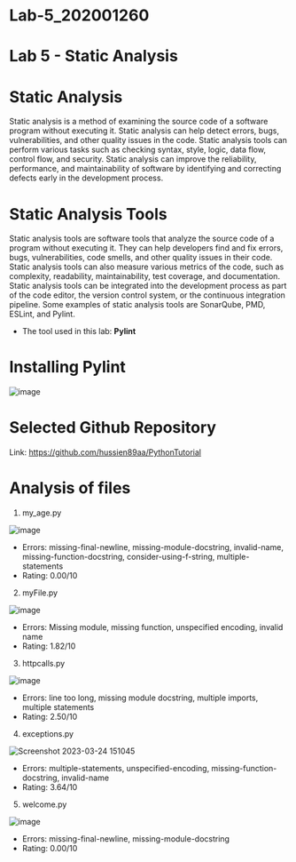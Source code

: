 # Lab-5_202001260

# Lab 5 - Static Analysis

# Static Analysis
Static analysis is a method of examining the source code of a software program without executing it. Static analysis can help detect errors, bugs, vulnerabilities, and other quality issues in the code. Static analysis tools can perform various tasks such as checking syntax, style, logic, data flow, control flow, and security. Static analysis can improve the reliability, performance, and maintainability of software by identifying and correcting defects early in the development process.

# Static Analysis Tools
Static analysis tools are software tools that analyze the source code of a program without executing it. They can help developers find and fix errors, bugs, vulnerabilities, code smells, and other quality issues in their code. Static analysis tools can also measure various metrics of the code, such as complexity, readability, maintainability, test coverage, and documentation. Static analysis tools can be integrated into the development process as part of the code editor, the
version control system, or the continuous integration pipeline. Some examples of static analysis tools are SonarQube, PMD, ESLint, and Pylint.

* The tool used in this lab: **Pylint**

# Installing Pylint
![image](https://user-images.githubusercontent.com/75676900/227476621-346d0d35-4b58-465f-94b6-3654de90a71f.png)

# Selected Github Repository
Link: https://github.com/hussien89aa/PythonTutorial

# Analysis of files
1. my_age.py

![image](https://user-images.githubusercontent.com/75676900/227478654-d57ea075-caa6-4703-a39e-b01662960a7a.png)

* Errors: missing-final-newline, missing-module-docstring, invalid-name, missing-function-docstring, consider-using-f-string, multiple-statements
* Rating: 0.00/10

2. myFile.py

![image](https://user-images.githubusercontent.com/75676900/227479498-b009807c-3417-4b44-a309-27ae4921437a.png)

* Errors: Missing module, missing function, unspecified encoding, invalid name
* Rating: 1.82/10

3. httpcalls.py

![image](https://user-images.githubusercontent.com/75676900/227481272-8aefd5b1-1f06-4244-9c6a-35ed96bb2ca5.png)

* Errors: line too long, missing module docstring, multiple imports, multiple statements
* Rating: 2.50/10

4. exceptions.py

![Screenshot 2023-03-24 151045](https://user-images.githubusercontent.com/75676900/227483715-4097715e-66a7-4dd4-81fc-80d30141c959.png)

* Errors: multiple-statements, unspecified-encoding, missing-function-docstring, invalid-name
* Rating: 3.64/10

5. welcome.py

![image](https://user-images.githubusercontent.com/75676900/227484062-91fa75d7-131f-4fb9-a076-d22657f473cc.png)

* Errors: missing-final-newline, missing-module-docstring
* Rating: 0.00/10




